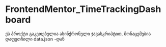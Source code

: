 # FrontendMentor_TimeTrackingDashboard
ეს პროქტი გაკეთებულია ასინქრონული ჯავასკრიპტით, მონაცემებია დაფეთჩილი data.json -დან
